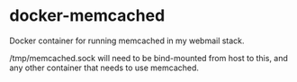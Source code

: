 docker-memcached
================

Docker container for running memcached in my webmail stack.

/tmp/memcached.sock will need to be bind-mounted from host to
this, and any other container that needs to use memcached.
